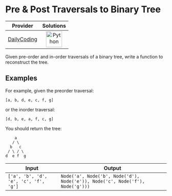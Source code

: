 # Pre & Post Traversals to Binary Tree

<!-- INFO TABLE BEGIN -->

| Provider                                              | Solutions                                                                                                                                        |
| :---------------------------------------------------: | :----------------------------------------------------------------------------------------------------------------------------------------------: |
| [DailyCoding](../../../docs/providers/DailyCoding.md) | [<img src="https://res.cloudinary.com/rascaltwo/image/upload/v1631924087/python_xzdlti.svg" alt="Python" title="Python" width="50" />](solve.py) |

<!-- INFO TABLE END -->

Given pre-order and in-order traversals of a binary tree, write a function to reconstruct the tree.

## Examples

For example, given the preorder traversal:

    [a, b, d, e, c, f, g]

or the inorder traversal:

    [d, b, e, a, f, c, g]

You should return the tree:

        a
       / \
      b   c
     / \ / \
    d  e f  g

| Input                                 | Output                                                                        |
| ------------------------------------- | ----------------------------------------------------------------------------- |
| `['a', 'b', 'd', 'e', 'c', 'f', 'g']` | `Node('a', Node('b', Node('d'), Node('e')), Node('c', Node('f'), Node('g')))` |
